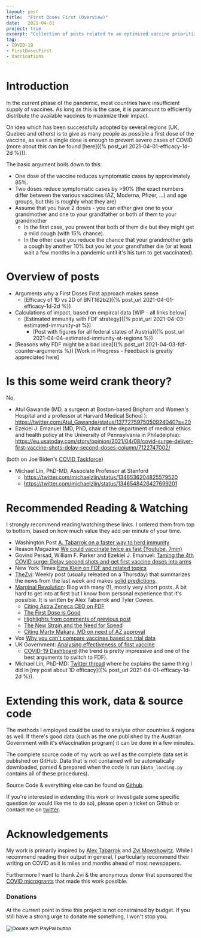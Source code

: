 ```yaml
---
layout: post
title:  "First Doses First (Overview)"
date:   2021-04-01
project: true
excerpt: "Collection of posts related to an optimized vaccine prioritization scheme that would save (likely) thousand of lives in the European Union"
tag:
- COVID-19
- FirstDosesFirst
- Vaccinations
---
```



# Introduction
In the current phase of the pandemic, most countries have insufficient supply of vaccines.
As long as this is the case, it is paramount to efficiently distribute the available vaccines to maximize their impact.

On idea which has been successfully adopted by several regions (UK, Quebec and others) is to give as many people as possible a first dose of the vaccine,
as even a single dose is enough to prevent severe cases of COVID (more about this can be found [here]({% post_url 2021-04-01-efficacy-1d-2d %})).

The basic argument boils down to this:
- One dose of the vaccine reduces symptomatic cases by approximately 85%.
- Two doses reduce symptomatic cases by >90% (the exact numbers differ between the various vaccines (AZ, Moderna, Pfizer, ...) and age groups, but this is roughly what they are)
- Assume that you have 2 doses - you can either give one to your grandmother and one to your grandfather or both of them to your grandmother
  - In the first case, you prevent that both of them die but they might get a mild cough (with 15% chance).
  - In the other case you reduce the chance that your grandmother gets a cough by another 10% but you let your grandfather die (or at least wait a few months in a pandemic until it's his turn to get vaccinated).

# Overview of posts

- Arguments why a First Doses First approach makes sense
  - [Efficacy of 1D vs 2D of BNT162b2]({% post_url 2021-04-01-efficacy-1d-2d %})
- Calculations of impact, based on empircal data [WIP - all links below]
  - [Estimated immunity with FDF strategy]({% post_url 2021-04-03-estimated-immunity-at %})
    - [Post with figures for all federal states of Austria]({% post_url 2021-04-04-estimated-immunity-at-regions %})
- [Reasons why FDF might be a bad idea]({% post_url 2021-04-03-fdf-counter-arguments %}) [Work in Progress - Feedback is greatly appreciated here]


# Is this some weird crank theory?
No. 
- Atul Gawande (MD, a surgeon at Boston-based Brigham and Women's Hospital and a professor at Harvard Medical School ):  https://twitter.com/Atul_Gawande/status/1377275975050924040?s=20
- Ezekiel J. Emanuel (MD, PhD, chair of the department of medical ethics and health policy at the University of Pennsylvania in Philadelphia): https://eu.usatoday.com/story/opinion/2021/04/08/covid-surge-deliver-first-vaccine-shots-delay-second-doses-column/7122747002/

(both on Joe Biden's [COVID Taskforce](https://www.beckershospitalreview.com/hospital-management-administration/meet-the-13-members-of-biden-s-covid-19-task-force.html))

- Michael Lin, PhD-MD, Associate Professor at Stanford
  - https://twitter.com/michaelzlin/status/1346536204825579520
  - https://twitter.com/michaelzlin/status/1346548426427699201




# Recommended Reading & Watching

I strongly recommend reading/watching these links. I ordered them from top to bottom, based on how much value they add per minute of your time.

- Washington Post [A. Tabarrok on a faster way to herd immunity](https://www.washingtonpost.com/outlook/2021/02/12/first-doses-vaccine-rules-fda/?arc404=true)
- Reason Magazine [We could vaccinate twice as fast (Youtube, 7min)](https://www.youtube.com/watch?v=OZ3DubRHSVo) 
- Govind Persad, William F. Parker and Ezekiel J. Emanuel: [Taming the 4th COVID surge: Delay second shots and get first vaccine doses into arms](https://eu.usatoday.com/story/opinion/2021/04/08/covid-surge-deliver-first-vaccine-shots-delay-second-doses-column/7122747002/)
- New York  Times [Ezra Klein on FDF and related topics](https://www.nytimes.com/2021/04/01/opinion/covid-vaccine.html)
- [TheZvi](thezvi.wordpress.com): Weekly post (usually released on a Thursday) that summarizes the news from the last week and makes [solid predictions](https://thezvi.wordpress.com/2020/12/24/covid-12-24-were-fed-its-over/).
- [Marginal Revolution](https://marginalrevolution.com/): Blog with many (!), mostly very short posts. A bit hard to get into at first but I know from personal experience that it's possible. It is written by Alex Tabarrok and Tyler Cowen.
  - [Citing Astra Zeneca CEO on FDF](https://marginalrevolution.com/marginalrevolution/2021/01/pascal-soriot-on-first-doses-first.html)
  - [The First Dose is Good](https://marginalrevolution.com/marginalrevolution/2021/02/first-doses-first-the-data-is-arriving.html)
  - [Highlights from comments of previous post](https://marginalrevolution.com/marginalrevolution/2021/02/from-the-comments-on-fdf.html)
  - [The New Strain and the Need for Speed](https://marginalrevolution.com/marginalrevolution/2021/01/the-new-strain-and-the-need-for-speed.html)
  - [Citing Marty Makary, MD on need of AZ approval](https://marginalrevolution.com/marginalrevolution/2021/01/approve-the-astrazeneca-vaccine-now.html)
- Vox [Why you can't compare vaccines based on trial data](https://www.youtube.com/watch?v=K3odScka55A)
- UK Government: [Analysing effectiveness of first vaccine](https://publichealthmatters.blog.gov.uk/2021/02/23/covid-19-analysing-first-vaccine-effectiveness-in-the-uk/)
    - [COVID-19 Dashboard](https://coronavirus.data.gov.uk/) (the trend is pretty impressive and one of the best arguments to switch to FDF).
- Michael Lin, PhD-MD: [Twitter thread](https://twitter.com/michaelzlin/status/1346536200560025600) where he explains the same thing I did in [my post about 1D efficacy]({% post_url 2021-04-01-efficacy-1d-2d %}).

# Extending this work, data & source code

The methods I employed could be used to analyse other countries & regions as well.
If there's good data (such as the one published by the Austrian Government with it's eVaccination program) it can be done in a few minutes. 

The complete source code of my work as well as the complete data set is published on GitHub.
Data that is not contained will be automatically downloaded, parsed & prepared when the code is run (`data_loading.py` contains all of these procedures).

Source Code & everything else can be found on [Github](https://github.com/oerpli/FirstDosesFirst).

If you're interested in extending this work or investigate some specific question (or would like me to do so), please open a ticket on Github or contact me on [twitter](https://twitter.com/oerpli).


# Acknowledgements

My work is primarily inspired by [Alex Tabarrok](https://twitter.com/ATabarrok) and [Zvi Mowshowitz](thezvi.wordpress.com). While I recommend reading their output in general, I particularly recommend their writing on COVID as it is miles and months ahead of most newspapers.

Furthermore I want to thank Zvi & the anonymous donor that sponsored the [COVID microgrants](https://thezvi.wordpress.com/2021/03/04/covid-3-4-declare-victory-and-leave-home/) that made this work possible.

### Donations

At the current point in time this project is not constrained by budget.
If you still have a strong urge to donate me something, I won't stop you.

<form action="https://www.paypal.com/donate" method="post" target="_top">
<input type="hidden" name="hosted_button_id" value="A8V5PW6932NME" />
<input type="image" src="https://www.paypalobjects.com/en_US/i/btn/btn_donate_LG.gif" name="submit" title="PayPal - The safer, easier way to pay online!" alt="Donate with PayPal button" />
<img alt="" src="https://www.paypal.com/en_AT/i/scr/pixel.gif" width="1" height="1" />
</form>
